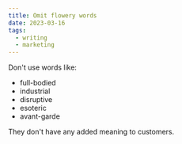 ```yaml
---
title: Omit flowery words
date: 2023-03-16
tags:
  - writing
  - marketing
---
```


Don't use words like:

- full-bodied
- industrial
- disruptive
- esoteric
- avant-garde

They don't have any added meaning to customers.
